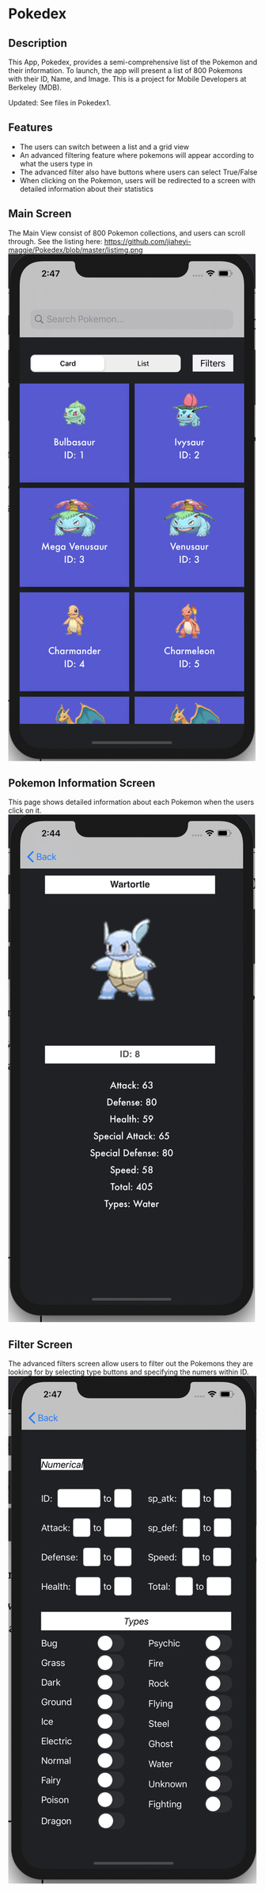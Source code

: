 # Pokedex

## Description

This App, Pokedex, provides a semi-comprehensive list of the Pokemon and their information. To launch, the app will present a list of 800 Pokemons with their ID, Name, and Image. This is a project for Mobile Developers at Berkeley (MDB). 

Updated: See files in Pokedex1. 
## Features
- The users can switch between a list and a grid view
- An advanced filtering feature where pokemons will appear according to what the users type in
- The advanced filter also have buttons where users can select True/False
- When clicking on the Pokemon, users will be redirected to a screen with detailed information about their statistics

## Main Screen
The Main View consist of 800 Pokemon collections, and users can scroll through. 
See the listing here: https://github.com/jiaheyi-maggie/Pokedex/blob/master/listimg.png
![picture](https://github.com/jiaheyi-maggie/Pokedex/blob/master/cardimg.png)

## Pokemon Information Screen
This page shows detailed information about each Pokemon when the users click on it. 
![picture](https://github.com/jiaheyi-maggie/Pokedex/blob/master/statimg.png)


## Filter Screen
The advanced filters screen allow users to filter out the Pokemons they are looking for by selecting type buttons and specifying the numers within ID. 
![picture](https://github.com/jiaheyi-maggie/Pokedex/blob/master/filterimg.png)



